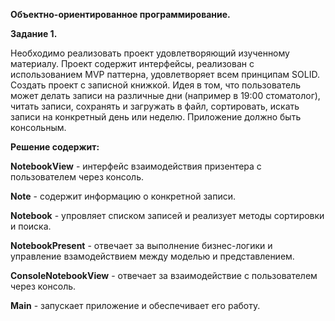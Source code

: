**Объектно-ориентированное программирование.**

**Задание 1.**

Необходимо реализовать проект удовлетворяющий изученному материалу.
Проект содержит интерфейсы, реализован с использованием MVP паттерна,
удовлетворяет всем принципам SOLID. Создать проект с записной книжкой. Идея
в том, что пользователь может делать записи на различные дни (например в
19:00 стоматолог), читать записи, сохранять и загружать в файл, сортировать,
искать записи на конкретный день или неделю.
Приложение должно быть консольным.

**Решение содержит:**

**NotebookView** - интерфейс взаимодействия призентера с пользователем через консоль.

**Note** - содержит информацию о конкретной записи. 

**Notebook** - упровляет списком записей и реализует методы сортировки и поиска.

**NotebookPresent** - отвечает за выполнение бизнес-логики и управление взамодействием между моделью и представлением.

**ConsoleNotebookView** - отвечает за взаимодействие с пользователем через консоль.

**Main** - запускает приложение и обеспечивает его работу.